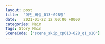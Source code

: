 ```yaml
---
layout: post
title:  "메인_회상_013~028장"
date:   2021-01-22 12:00:00 +0000
categories: Main
Tags: Story Main
SceneCode: ["scene_skip_cp013-028_q1_s10"]
---
```

